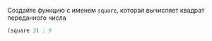 Создайте функцию с именем `square`, которая вычисляет квадрат переданного числа

```clojure
(square 3) ; 9
```
